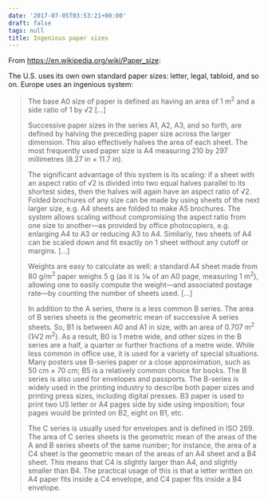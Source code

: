 ```yaml
---
date: '2017-07-05T03:53:21+00:00'
draft: false
tags: null
title: Ingenious paper sizes
---
```


From https://en.wikipedia.org/wiki/Paper_size:

The U.S. uses its own own standard paper sizes: letter, legal, tabloid, and so on. Europe uses an ingenious system:

>The base A0 size of paper is defined as having an area of 1 m<sup>2</sup> and a side ratio of 1 by √2 [...]
>
>Successive paper sizes in the series A1, A2, A3, and so forth, are defined by halving the preceding paper size across the larger dimension. This also effectively halves the area of each sheet. The most frequently used paper size is A4 measuring 210 by 297 millimetres (8.27 in × 11.7 in).
>
>The significant advantage of this system is its scaling: if a sheet with an aspect ratio of √2 is divided into two equal halves parallel to its shortest sides, then the halves will again have an aspect ratio of √2. Folded brochures of any size can be made by using sheets of the next larger size, e.g. A4 sheets are folded to make A5 brochures. The system allows scaling without compromising the aspect ratio from one size to another—as provided by office photocopiers, e.g. enlarging A4 to A3 or reducing A3 to A4. Similarly, two sheets of A4 can be scaled down and fit exactly on 1 sheet without any cutoff or margins. [...]
>
>Weights are easy to calculate as well: a standard A4 sheet made from 80 g/m<sup>2</sup> paper weighs 5 g (as it is  1⁄16 of an A0 page, measuring 1 m<sup>2</sup>), allowing one to easily compute the weight—and associated postage rate—by counting the number of sheets used. [...]
>
>In addition to the A series, there is a less common B series. The area of B series sheets is the geometric mean of successive A series sheets. So, B1 is between A0 and A1 in size, with an area of 0.707 m<sup>2</sup> (1⁄√2 m<sup>2</sup>). As a result, B0 is 1 metre wide, and other sizes in the B series are a half, a quarter or further fractions of a metre wide. While less common in office use, it is used for a variety of special situations. Many posters use B-series paper or a close approximation, such as 50 cm × 70 cm; B5 is a relatively common choice for books. The B series is also used for envelopes and passports. The B-series is widely used in the printing industry to describe both paper sizes and printing press sizes, including digital presses. B3 paper is used to print two US letter or A4 pages side by side using imposition; four pages would be printed on B2, eight on B1, etc.
>
>The C series is usually used for envelopes and is defined in ISO 269. The area of C series sheets is the geometric mean of the areas of the A and B series sheets of the same number; for instance, the area of a C4 sheet is the geometric mean of the areas of an A4 sheet and a B4 sheet. This means that C4 is slightly larger than A4, and slightly smaller than B4. The practical usage of this is that a letter written on A4 paper fits inside a C4 envelope, and C4 paper fits inside a B4 envelope.
